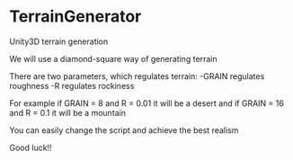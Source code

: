 TerrainGenerator
================

Unity3D terrain generation

We will use a diamond-square way of generating terrain

There are two parameters, which regulates terrain:
-GRAIN regulates roughness
-R regulates rockiness
  
For example if GRAIN = 8 and R = 0.01 it will be a desert
  and if GRAIN = 16 and R = 0.1 it will be a mountain
  
You can easily change the script and achieve the best realism

Good luck!!
